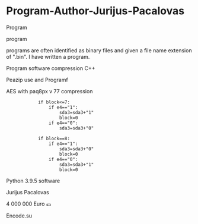 # Program-Author-Jurijus-Pacalovas
Program

program

programs are often identified as binary files and given a file name extension of ".bin". I have written a program.

Program software compression
C++

Peazip use and Programf

AES with paq8px v 77 compression

                if block<=7:
                    if e4=="1":
                        sda3=sda3+"1"
                        block=0
                    if e4=="0":
                        sda3=sda3+"0"

                if block==8:
                    if e4=="1":
                        sda3=sda3+"0"
                        block=0
                    if e4=="0":
                        sda3=sda3+"1"
                        block=0
            
Python 3.9.5 software

Jurijus Pacalovas

4 000 000 Euro 💶

Encode.su
